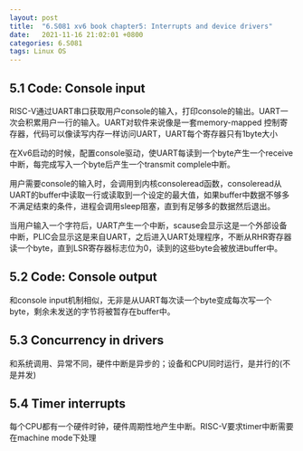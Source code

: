 ```yaml
---
layout: post
title:  "6.S081 xv6 book chapter5: Interrupts and device drivers"
date:   2021-11-16 21:02:01 +0800
categories: 6.S081
tags: Linux OS
---
```








## 5.1 Code: Console input

RISC-V通过UART串口获取用户console的输入，打印console的输出。UART一次会积累用户一行的输入。UART对软件来说像是一套memory-mapped 控制寄存器，代码可以像读写内存一样访问UART，UART每个寄存器只有1byte大小

在Xv6启动的时候，配置console驱动，使UART每读到一个byte产生一个receive 中断，每完成写入一个byte后产生一个transmit complele中断。

用户需要console的输入时，会调用到内核consoleread函数，consoleread从UART的buffer中读取一行或读取到一个设定的最大值，如果buffer中数据不够多不满足结束的条件，进程会调用sleep阻塞，直到有足够多的数据然后退出。

当用户输入一个字符后，UART产生一个中断，scause会显示这是一个外部设备中断，PLIC会显示这是来自UART，之后进入UART处理程序，不断从RHR寄存器读一个byte，直到LSR寄存器标志位为0，读到的这些byte会被放进buffer中。



## 5.2 Code: Console output

和console input机制相似，无非是从UART每次读一个byte变成每次写一个byte，剩余未发送的字节将被暂存在buffer中。



## 5.3 Concurrency in drivers

和系统调用、异常不同，硬件中断是异步的；设备和CPU同时运行，是并行的(不是并发)



## 5.4 Timer interrupts

每个CPU都有一个硬件时钟，硬件周期性地产生中断。RISC-V要求timer中断需要在machine mode下处理



